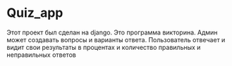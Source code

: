 # Quiz_app

Этот проект был сделан на django.
Это программа викторина.
Админ может создавать вопросы и варианты ответа.
Пользователь отвечает и видит свои результаты в процентах и количество правильных и неправильных ответов
